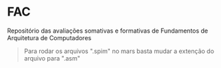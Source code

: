 # FAC
Repositório das avaliações somativas e formativas de Fundamentos de Arquitetura de Computadores

> Para rodar os arquivos ".spim" no mars basta mudar a extenção do arquivo para ".asm" 